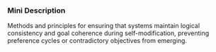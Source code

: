 ### Mini Description

Methods and principles for ensuring that systems maintain logical consistency and goal coherence during self-modification, preventing preference cycles or contradictory objectives from emerging.
